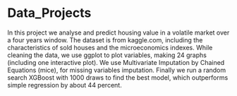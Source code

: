 # Data_Projects
In this project we analyse and predict housing value in a volatile market over a four years window.
The dataset is from kaggle.com, including the characteristics of sold houses and the microeconomics indexes.
While cleaning the data, we use ggplot to plot variables, making 24 graphs (including one interactive plot).
We use Multivariate Imputation by Chained Equations (mice), for missing variables imputation.
Finally we run a random search XGBoost with 1000 draws to find the best model, which outperforms simple regression by about 44 percent.
